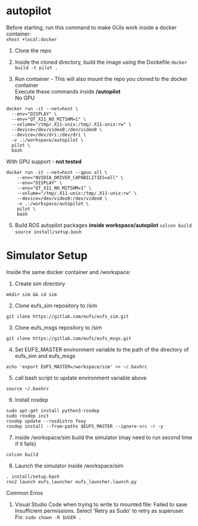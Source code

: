 # autopilot

Before starting, run this command to make GUIs work inside a docker container:  
```xhost +local:docker```

1. Clone the repo

3. Inside the cloned directory, build the image using the Dockefile
  ```docker build -t pilot .```

4. Run container  - This will also mount the repo you cloned to the docker container  
   Execute these commands inside **/autopilot**  
  No GPU
  ```
  docker run -it --net=host \
    --env="DISPLAY" \
    --env="QT_X11_NO_MITSHM=1" \
    --volume="/tmp/.X11-unix:/tmp/.X11-unix:rw" \
    --device=/dev/video0:/dev/video0 \
    --device=/dev/dri:/dev/dri \
    -v .:/workspace/autopilot \
    pilot \
    bash
  ```

With GPU support - **not tested**
  ```
  docker run -it --net=host --gpus all \
      --env="NVIDIA_DRIVER_CAPABILITIES=all" \
      --env="DISPLAY" \
      --env="QT_X11_NO_MITSHM=1" \
      --volume="/tmp/.X11-unix:/tmp/.X11-unix:rw" \
      --device=/dev/video0:/dev/video0 \
      -v .:/workspace/autopilot \
      pilot \
      bash
  ```

5. Build ROS autopilot packages **inside workspace/autopilot**
   ```colcon build```
   ```source install/setup.bash```

# Simulator Setup
Inside the same docker container and /workspace:  

1. Create sim directory
 ```
 mkdir sim && cd sim
 ```

2. Clone eufs_sim repository to /sim
```
git clone https://gitlab.com/eufs/eufs_sim.git
```
3. Clone eufs_msgs repository to /sim
```
git clone https://gitlab.com/eufs/eufs_msgs.git
```
4. Set EUFS_MASTER environment variable to the path of the directory of eufs_sim and eufs_msgs
```
echo 'export EUFS_MASTER=/workspace/sim' >> ~/.bashrc
```
5. call bash script to update environment variable above
```
source ~/.bashrc
```

6. Install rosdep
```
sudo apt-get install python3-rosdep
sudo rosdep init
rosdep update --rosdistro foxy
rosdep install --from-paths $EUFS_MASTER --ignore-src -r -y
```
7. inside /workspace/sim build the simulator (may need to run second time if it fails)
```
colcon build
```

8. Launch the simulator inside /workspace/sim
```
. install/setup.bash
ros2 launch eufs_launcher eufs_launcher.launch.py
```

Common Erros
1. Visual Studio Code when trying to write to mounted file:
  Failed to save Insufficient permissions. Select 'Retry as Sudo' to retry as superuser.
  Fix:
  ```sudo chown -R $USER .```

